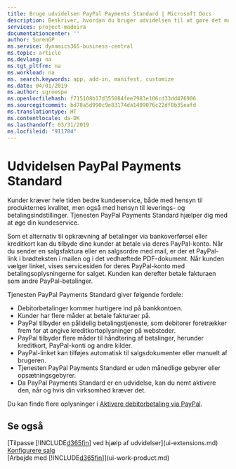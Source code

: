 ```yaml
---
title: Bruge udvidelsen PayPal Payments Standard | Microsoft Docs
description: Beskriver, hvordan du bruger udvidelsen til at gøre det muligt for kunder at foretage betalinger med PayPal.
services: project-madeira
documentationcenter: ''
author: SorenGP
ms.service: dynamics365-business-central
ms.topic: article
ms.devlang: na
ms.tgt_pltfrm: na
ms.workload: na
ms. search.keywords: app, add-in, manifest, customize
ms.date: 04/01/2019
ms.author: sgroespe
ms.openlocfilehash: f715108b17d355084fee7983e106cd33dd476906
ms.sourcegitcommit: bd78a5d990c9e83174da1409076c22df8b35eafd
ms.translationtype: HT
ms.contentlocale: da-DK
ms.lasthandoff: 03/31/2019
ms.locfileid: "911784"
---
```

# <a name="the-paypal-payments-standard-extension"></a>Udvidelsen PayPal Payments Standard
Kunder kræver hele tiden bedre kundeservice, både med hensyn til produkternes kvalitet, men også med hensyn til leverings- og betalingsindstillinger. Tjenesten PayPal Payments Standard hjælper dig med at øge din kundeservice.

Som et alternativ til opkrævning af betalinger via bankoverførsel eller kreditkort kan du tilbyde dine kunder at betale via deres PayPal-konto. Når du sender en salgsfaktura eller en salgsordre med mail, er der et PayPal-link i brødteksten i mailen og i det vedhæftede PDF-dokument. Når kunden vælger linket, vises servicesiden for deres PayPal-konto med betalingsoplysningerne for salget. Kunden kan derefter betale fakturaen som andre PayPal-betalinger.

Tjenesten PayPal Payments Standard giver følgende fordele:

* Debitorbetalinger kommer hurtigere ind på bankkontoen.
* Kunder har flere måder at betale fakturaer på.
* PayPal tilbyder en pålidelig betalingstjeneste, som debitorer foretrækker frem for at angive kreditkortoplysninger på websteder.
* PayPal tilbyder flere måder til håndtering af betalinger, herunder kreditkort, PayPal-konti og andre kilder.
* PayPal-linket kan tilføjes automatisk til salgsdokumenter eller manuelt af brugeren.
* Tjenesten PayPal Payments Standard er uden månedlige gebyrer eller opsætningsgebyrer.
* Da PayPal Payments Standard er en udvidelse, kan du nemt aktivere den, når og hvis din virksomhed kræver det.  

Du kan finde flere oplysninger i [Aktivere debitorbetaling via PayPal](sales-how-enable-payment-service-extensions.md).

## <a name="see-also"></a>Se også
[Tilpasse [!INCLUDE[d365fin](includes/d365fin_md.md)] ved hjælp af udvidelser](ui-extensions.md)  
[Konfigurere salg](sales-setup-sales.md)  
[Arbejde med [!INCLUDE[d365fin](includes/d365fin_md.md)]](ui-work-product.md)
